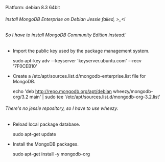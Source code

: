 
Platform: debian 8.3 64bit<p>

###### Install MongoDB Enterprise on Debian Jessie failed, >_<!<p>
###### So I have to install MongoDB Community Edition instead!<p>

* Import the public key used by the package management system.<p>
sudo apt-key adv --keyserver 'keyserver.ubuntu.com' --recv '7F0CEB10'<p>

* Create a /etc/apt/sources.list.d/mongodb-enterprise.list file for MongoDB.<p>
echo 'deb http://repo.mongodb.org/apt/debian wheezy/mongodb-org/3.2 main' | sudo tee '/etc/apt/sources.list.d/mongodb-org-3.2.list'<p>
###### There's no jessie repository, so I have to use wheezy.<p>

* Reload local package database.<p>
sudo apt-get update<p>

* Install the MongoDB packages.<p>
sudo apt-get install -y mongodb-org<p>
